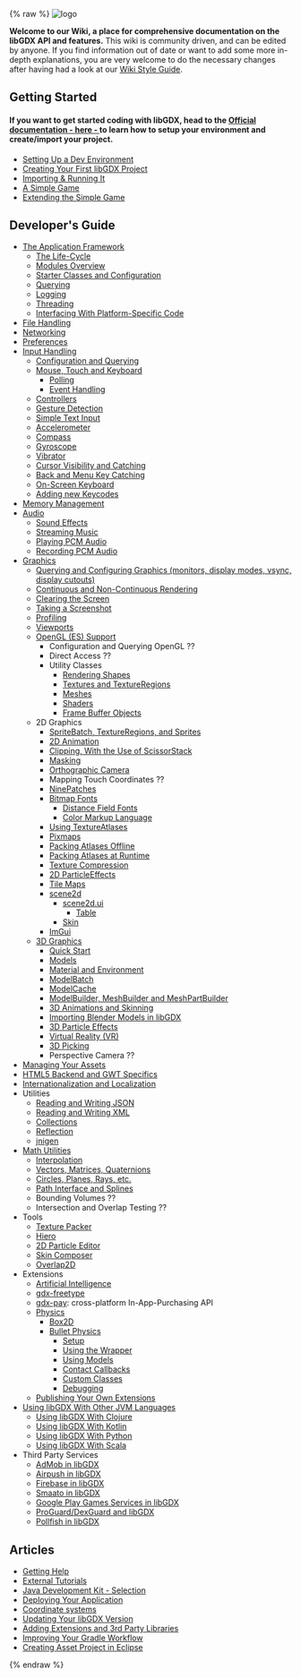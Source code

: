 {% raw %}
![logo](https://libgdx.com/assets/images/logo.png)

**Welcome to our Wiki, a place for comprehensive documentation on the libGDX API and features.** This wiki is community driven, and can be edited by anyone. If you find information out of date or want to add some more in-depth explanations, you are very welcome to do the necessary changes after having had a look at our [Wiki Style Guide](wiki-style-guide).  

## Getting Started
#### If you want to get started coding with libGDX, head to the [Official documentation - here - ](https://libgdx.com/dev/setup/) to learn how to setup your environment and create/import your project.
* [Setting Up a Dev Environment](https://libgdx.com/dev/setup/)
* [Creating Your First libGDX Project](https://libgdx.com/dev/project_generation/)
* [Importing & Running It](https://libgdx.com/dev/import_and_running/)
* [A Simple Game](https://libgdx.com/dev/simple_game/)
* [Extending the Simple Game](https://libgdx.com/dev/simple_game_extended/)

## Developer's Guide
* [The Application Framework](the-application-framework)
  * [The Life-Cycle](the-life-cycle)
  * [Modules Overview](modules-overview)
  * [Starter Classes and Configuration](starter-classes-and-configuration)
  * [Querying](querying)
  * [Logging](logging)
  * [Threading](threading)
  * [Interfacing With Platform-Specific Code](interfacing-with-platform-specific-code)
* [File Handling](file-handling)
* [Networking](networking)
* [Preferences](preferences)
* [Input Handling](input-handling)
  * [Configuration and Querying](configuration-and-querying)
  * [Mouse, Touch and Keyboard](mouse,-touch-and-keyboard)
    * [Polling](polling)
    * [Event Handling](event-handling)
  * [Controllers](controllers)
  * [Gesture Detection](gesture-detection)
  * [Simple Text Input](simple-text-input)
  * [Accelerometer](accelerometer)
  * [Compass](compass)
  * [Gyroscope](gyroscope)
  * [Vibrator](vibrator)
  * [Cursor Visibility and Catching](cursor-visibility-and-catching)
  * [Back and Menu Key Catching](back-and-menu-key-catching)
  * [On-Screen Keyboard](on-screen-keyboard)
  * [Adding new Keycodes](adding-new-keycodes)
* [Memory Management](memory-management)
* [Audio](audio)
  * [Sound Effects](sound-effects)
  * [Streaming Music](streaming-music)
  * [Playing PCM Audio](playing-pcm-audio)
  * [Recording PCM Audio](recording-pcm-audio)
* [Graphics](graphics)
  * [Querying and Configuring Graphics (monitors, display modes, vsync, display cutouts)](querying-and-configuring-graphics-(monitors,-display-modes,-vsync,-display-cutouts))
  * [Continuous and Non-Continuous Rendering](continuous-and-non-continuous-rendering)
  * [Clearing the Screen](clearing-the-screen)
  * [Taking a Screenshot](taking-a-screenshot)
  * [Profiling](profiling)
  * [Viewports](viewports)
  * [OpenGL (ES) Support](opengl-(es)-support)
    * Configuration and Querying OpenGL ??
    * Direct Access ??
    * Utility Classes
      * [Rendering Shapes](rendering-shapes)
      * [Textures and TextureRegions](textures-and-textureregions)
      * [Meshes](meshes)
      * [Shaders](shaders)
      * [Frame Buffer Objects](frame-buffer-objects)
  * 2D Graphics
    * [SpriteBatch, TextureRegions, and Sprites](spritebatch,-textureregions,-and-sprites)
    * [2D Animation](2d-animation)
    * [Clipping, With the Use of ScissorStack](clipping,-with-the-use-of-scissorstack)
    * [Masking](masking)
    * [Orthographic Camera](orthographic-camera)
    * Mapping Touch Coordinates ??
    * [NinePatches](ninepatches)
    * [Bitmap Fonts](bitmap-fonts)
      * [Distance Field Fonts](distance-field-fonts)
      * [Color Markup Language](color-markup-language)
    * [Using TextureAtlases](using-textureatlases)
    * [Pixmaps](pixmaps)
    * [Packing Atlases Offline](packing-atlases-offline)
    * [Packing Atlases at Runtime](packing-atlases-at-runtime)
    * [Texture Compression](texture-compression)
    * [2D ParticleEffects](2d-particleeffects)
    * [Tile Maps](tile-maps)
    * [scene2d](scene2d)
      * [scene2d.ui](scene2d.ui)
        * [Table](table)
      * [Skin](skin)
    * [ImGui](imgui)
  * [3D Graphics](3d-graphics)
    * [Quick Start](quick-start)
    * [Models](models)
    * [Material and Environment](material-and-environment)
    * [ModelBatch](modelbatch)
    * [ModelCache](modelcache)
    * [ModelBuilder, MeshBuilder and MeshPartBuilder](modelbuilder,-meshbuilder-and-meshpartbuilder)
    * [3D Animations and Skinning](3d-animations-and-skinning)
    * [Importing Blender Models in libGDX](importing-blender-models-in-libgdx)
    * [3D Particle Effects](3d-particle-effects)
    * [Virtual Reality (VR)](virtual-reality-(vr))
    * [3D Picking](3d-picking)
    * Perspective Camera ??
* [Managing Your Assets](managing-your-assets)
* [HTML5 Backend and GWT Specifics](html5-backend-and-gwt-specifics)
* [Internationalization and Localization](internationalization-and-localization)
* Utilities
  * [Reading and Writing JSON](reading-and-writing-json)
  * [Reading and Writing XML](reading-and-writing-xml)
  * [Collections](collections)
  * [Reflection](reflection)
  * [jnigen](jnigen)
* [Math Utilities](math-utilities)
  * [Interpolation](interpolation)
  * [Vectors, Matrices, Quaternions](vectors,-matrices,-quaternions)
  * [Circles, Planes, Rays, etc.](circles,-planes,-rays,-etc.)
  * [Path Interface and Splines](path-interface-and-splines)
  * Bounding Volumes ??
  * Intersection and Overlap Testing ??
* Tools
  * [Texture Packer](texture-packer)
  * [Hiero](hiero)
  * [2D Particle Editor](2d-particle-editor)
  * [Skin Composer](skin-composer)
  * [Overlap2D](overlap2d)
* Extensions
  * [Artificial Intelligence](artificial-intelligence)
  * [gdx-freetype](gdx-freetype)
  * [gdx-pay](gdx-pay): cross-platform In-App-Purchasing API
  * [Physics](physics)
    * [Box2D](box2d)    
    * [Bullet Physics](bullet-physics)
      * [Setup](bullet-wrapper---setup)
      * [Using the Wrapper](bullet-wrapper---using-the-wrapper)
      * [Using Models](bullet-wrapper---using-models)
      * [Contact Callbacks](bullet-wrapper---contact-callbacks)
      * [Custom Classes](bullet-wrapper---custom-classes)
      * [Debugging](bullet-wrapper---debugging)
  * [Publishing Your Own Extensions](third-party-extension-support)
* [Using libGDX With Other JVM Languages](using-libgdx-with-other-jvm-languages)
  * [Using libGDX With Clojure](using-libgdx-with-clojure)
  * [Using libGDX With Kotlin](using-libgdx-with-kotlin)
  * [Using libGDX With Python](using-libgdx-with-python)
  * [Using libGDX With Scala](using-libgdx-with-scala)
* Third Party Services
  * [AdMob in libGDX](admob-in-libgdx)
  * [Airpush in libGDX](airpush-in-libgdx)
  * [Firebase in libGDX](firebase-in-libgdx)
  * [Smaato in libGDX](smaato-in-libgdx)
  * [Google Play Games Services in libGDX](google-play-games-services-in-libgdx)
  * [ProGuard/DexGuard and libGDX](proguard/dexguard-and-libgdx)
  * [Pollfish in libGDX](pollfish-in-libgdx)

## Articles
* [Getting Help](getting-help)
* [External Tutorials](external-tutorials)
* [Java Development Kit - Selection](java-development-kit---selection)
* [Deploying Your Application](deploying-your-application)
* [Coordinate systems](coordinate-systems)
* [Updating Your libGDX Version](updating-libgdx)
* [Adding Extensions and 3rd Party Libraries](dependency-management-with-gradle)
* [Improving Your Gradle Workflow](improving-workflow-with-gradle)
* [Creating Asset Project in Eclipse](creating-a-separate-assets-project-in-eclipse)

{% endraw %}